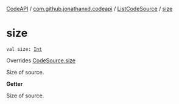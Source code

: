 [CodeAPI](../../index.md) / [com.github.jonathanxd.codeapi](../index.md) / [ListCodeSource](index.md) / [size](.)

# size

`val size: `[`Int`](https://kotlinlang.org/api/latest/jvm/stdlib/kotlin/-int/index.html)

Overrides [CodeSource.size](../-code-source/size.md)

Size of source.

**Getter**

Size of source.

